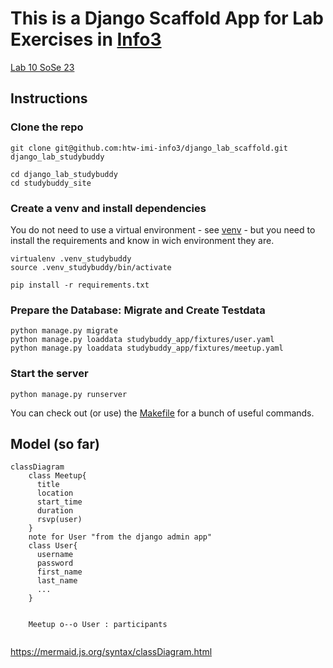 # This is a Django Scaffold App for Lab Exercises in [Info3](https://home.htw-berlin.de/~kleinen/info3/labs)

[Lab 10 SoSe 23](https://home.htw-berlin.de/~kleinen/classes/ss2023/info3/labs/lab-10-webapps-1/)

## Instructions

### Clone the repo
    git clone git@github.com:htw-imi-info3/django_lab_scaffold.git django_lab_studybuddy

    cd django_lab_studybuddy
    cd studybuddy_site

### Create a venv and install dependencies

You do not need to use a virtual environment - see [venv](https://docs.python.org/3/library/venv.html) - but you need to install the requirements and know in wich environment they are.

    virtualenv .venv_studybuddy
    source .venv_studybuddy/bin/activate

    pip install -r requirements.txt


### Prepare the Database: Migrate and Create Testdata

    python manage.py migrate
    python manage.py loaddata studybuddy_app/fixtures/user.yaml
    python manage.py loaddata studybuddy_app/fixtures/meetup.yaml

### Start the server 

    python manage.py runserver

You can check out (or use) the [Makefile](studybuddy_site/Makefile) for a bunch of useful commands.


## Model (so far)

```mermaid
classDiagram
    class Meetup{
      title
      location
      start_time
      duration
      rsvp(user)
    }
    note for User "from the django admin app"
    class User{ 
      username
      password
      first_name
      last_name
      ...
    }
   
   
    Meetup o--o User : participants
   
```

https://mermaid.js.org/syntax/classDiagram.html

    

